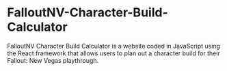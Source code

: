 # FalloutNV-Character-Build-Calculator
FalloutNV Character Build Calculator is a website coded in JavaScript using the React framework that allows users to plan out a character build for their Fallout: New Vegas playthrough. 
